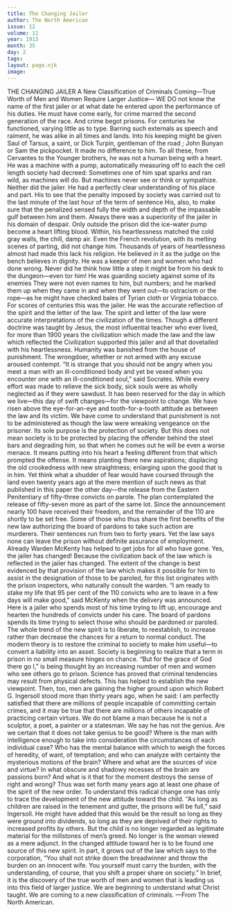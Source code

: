 ```yaml
---
title: The Changing Jailer
author: The North American
issue: 12
volume: 11
year: 1913
month: 35
day: 2
tags:
layout: page.njk
image:
---
```

THE CHANGING JAILER    A New Classification of Criminals Coming—True Worth of Men and Women Require Larger Justice—    WE DO not know the name of the first jailer or at what date he entered upon the performance of his duties. He must have come early, for crime marred the second generation of the race. And crime begot prisons.    For centuries he functioned, varying little as to type. Barring such externals as speech and raiment, he was alike in all times and lands. Into his keeping might be given Saul of Tarsus, a saint, or Dick Turpin, gentleman of the road ; John Bunyan or Sam the pickpocket. It made no difference to him. To all these, from Cervantes to the Younger brothers, he was not a human being with a heart. He was a machine with a pump, automatically measuring off to each the cell length society had decreed: Sometimes one of him spat sparks and ran wild, as machines will do. But machines never see or think or sympathize. Neither did the jailer. He had a perfectly clear understanding of his place and part. His to see that the penalty imposed by society was carried out to the last minute of the last hour of the term of sentence His, also, to make sure that the penalized sensed fully the width and depth of the impassable gulf between him and them. Always there was a superiority of the jailer in his domain of despair.   Only outside the prison did the ice-water pump become a heart lifting blood. Within, his heartlessness matched the cold gray walls, the chill, damp air. Even the French revolution, with its melting scenes of parting, did not change him. Thousands of years of heartlessness almost had made this lack his religion. He believed in it as the judge on the bench believes in dignity.    He was a keeper of men and women who had done wrong. Never did he think how little a step it might be from his desk to the dungeon—even tor him! He was guarding society against some of its enemies They were not even names to him, but numbers; and he marked them up when they came in and when they went out—to ostracism or the rope—as he might have checked bales of Tyrian cloth or Virginia tobacco.    For scores of centuries this was the jailer.    He was the accurate reflection of the spirit and the letter of the law.    The spirit and letter of the law were accurate interpretations of the civilization of the times.    Though a different doctrine was taught by Jesus, the most influential teacher who ever lived, for more than 1900 years the civilization which made the law and the law which reflected the Civilization supported this jailer and all that dovetailed with his heartlessness. Humanity was banished from the house of punishment.   The wrongdoer, whether or not armed with any excuse aroused contempt. “It is strange that you should not be angry when you meet a man with an ill-conditioned body and yet be vexed when you encounter one with an ill-conditioned soul,” said Socrates. While every effort was made to relieve the sick body, sick souls were as wholly neglected as if they were sawdust.    It has been reserved for the day in which we live—this day of swift changes—for the viewpoint to change. We have risen above the eye-for-an-eye and tooth-for-a-tooth attitude as between the law and its victim. We have come to understand that punishment is not to be administered as though the law were wreaking vengeance on the prisoner.    Its sole purpose is the protection of society. But this does not mean society is to be protected by placing the offender behind the steel bars and degrading him, so that when he comes out he will be even a worse menace.    It means putting into his heart a feeling different from that which prompted the offense. It means planting there new aspirations; displacing the old crookedness with new straightness; enlarging upon the good that is in him.    Yet think what a shudder of fear would have coursed through the land even twenty years ago at the mere mention of such news as that published in this paper the other day—the release from the Eastern Penitentiary of fifty-three convicts on parole. The plan contemplated the release of fifty-seven more as part of the same lot. Since the announcement nearly 100 have received their freedom, and the remainder of the 110 are shortly to be set free.    Some of those who thus share the first benefits of the new law authorizing the board of pardons to take such action are murderers. Their sentences run from two to forty years. Yet the law says none can leave the prison without definite assurance of employment. Already Warden McKenty has helped to get jobs for all who have gone.    Yes, the jailer has changed! Because the civilization back of the law which is reflected in the jailer has changed. The extent of the change is best evidenced by that provision of the law which makes it possible for him to assist in the designation of those to be paroled, for this list originates with the prison inspectors, who naturally consult the warden.    “I am ready to stake my life that 95 per cent of the 110 convicts who are to leave in a few days will make good,” said McKenty when the delivery was announced.    Here is a jailer who spends most of his time trying to lift up, encourage and hearten the hundreds of convicts under his care. The board of pardons spends its time trying to select those who should be pardoned or paroled. The whole trend of the new spirit is to liberate, to reestablish, to increase rather than decrease the chances for a return to normal conduct. The modern theory is to restore the criminal to society to make him useful—to convert a liability into an asset.    Society is beginning to realize that a term in prison in no small measure hinges on chance. “But for the grace of God there go I,” is being thought by an increasing number of men and women who see others go to prison. Science has proved that criminal tendencies may result from physical defects. This has helped to establish the new viewpoint. Then, too, men are gaining the higher ground upon which Robert G. Ingersoll stood more than thirty years ago, when he said:    I am perfectly satisfied that there are millions of people incapable of committing certain crimes, and it may be true that there are millions of others incapable of practicing certain virtues. We do not blame a man because he is not a sculptor, a poet, a painter or a statesman. We say he has not the genius. Are we certain that it does not take genius to be good? Where is the man with intelligence enough to take into consideration the circumstances of each individual case? Who has the mental balance with which to weigh the forces of heredity, of want, of temptation; and who can analyze with certainty the mysterious motions of the brain? Where and what are the sources of vice and virtue? In what obscure and shadowy recesses of the brain are passions born? And what is it that for the moment destroys the sense of right and wrong?    Thus was set forth many years ago at least one phase of the spirit of the new order. To understand this radical change one has only to trace the development of the new attitude toward the child. ‘‘As long as children are raised in the tenement and gutter, the prisons will be full,” said Ingersoll. He might have added that this would be the result so long as they were ground into dividends, so long as they are deprived of their rights to increased profits by others. But the child is no longer regarded as legitimate material for the millstones of men’s greed.    No longer is the woman viewed as a mere adjunct. In the changed attitude toward her is to be found one source of this new spirit. In part, it grows out of the law which says to the corporation, “You shall not strike down the breadwinner and throw the burden on an innocent wife. You yourself must carry the burden, with the understanding, of course, that you shift a proper share on society.”    In brief, it is the discovery of the true worth of men and women that is leading us into this field of larger justice. We are beginning to understand what Christ taught. We are coming to a new classification of criminals. —From The North American. 


